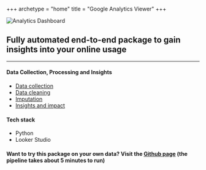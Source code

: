 +++
archetype = "home"
title = "Google Analytics Viewer"
+++

![Analytics Dashboard](/Google_Analytics_Viewer/images/dashboard_example.jpg?width=450px)

## Fully automated end-to-end package to gain insights into your online usage

---------------------------------------------------

#### Data Collection, Processing and Insights

- [Data collection](data_collection)
- [Data cleaning](cleaning)
- [Imputation](imputation)
- [Insights and impact](insights)

#### Tech stack

- Python
- Looker Studio

#### Want to try this package on your own data? Visit the [Github page](https://github.com/Portfolio-CMR/Self-stats-analytics-visualizer) (the pipeline takes about 5 minutes to run)